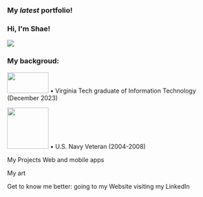 <h3> My <em>latest</em> portfolio!</h3>
<h3> Hi, I'm Shae!</h3>
<p>
    <img src="https://github.com/callmeShae/Personal_Files/blob/main/~me/current%20portfolio/intro.jpg"/></a>
</p>

<h3>My backgroud: </h3>
<img src="https://upload.wikimedia.org/wikipedia/commons/6/60/Virginia_Tech_Hokies_logo.svg" height="48" width="96"/></a>
      •	Virginia Tech graduate of Information Technology (December 2023) 


<img src="https://github.com/callmeShae/Personal_Files/blob/main/Navy%20Veteran/us-navy-engineman-decal-5-removebg-preview.png" height="96" width="96"/></a>
      •	U.S. Navy Veteran (2004-2008) 




My Projects 
Web and mobile apps

My art

Get to know me better:
  going to my Website
  visiting my LinkedIn



